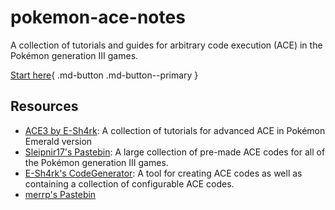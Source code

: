 # pokemon-ace-notes

A collection of tutorials and guides for arbitrary code execution (ACE) in the Pokémon generation III games.

[Start here](frlg/getting-started/introduction.md){ .md-button .md-button--primary }

## Resources

- [ACE3 by E-Sh4rk](https://e-sh4rk.github.io/ACE3/): A collection of tutorials for advanced ACE in Pokémon Emerald version
- [Sleipnir17's Pastebin](https://pastebin.com/u/Sleipnir17): A large collection of pre-made ACE codes for all of the Pokémon generation III games.
- [E-Sh4rk's CodeGenerator](https://e-sh4rk.github.io/CodeGenerator/): A tool for creating ACE codes as well as containing a collection of configurable ACE codes.
- [merrp's Pastebin](https://pastebin.com/u/merrp)
